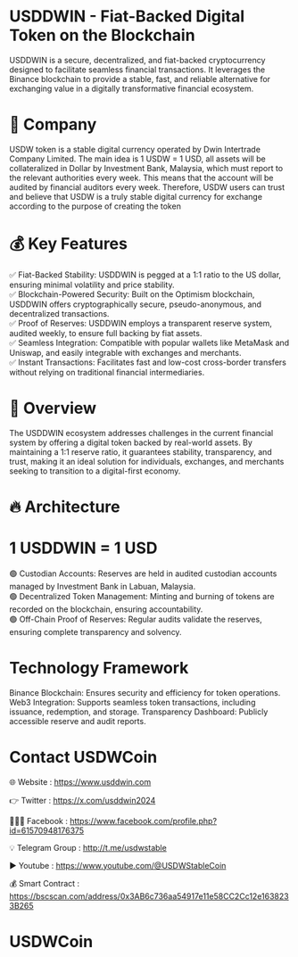 # USDDWIN - Fiat-Backed Digital Token on the Blockchain

USDDWIN is a secure, decentralized, and fiat-backed cryptocurrency designed to facilitate seamless financial transactions. It leverages the Binance blockchain to provide a stable, fast, and reliable alternative for exchanging value in a digitally transformative financial ecosystem.
# 🔐 Company

USDW token is a stable digital currency operated by Dwin Intertrade Company Limited. The main idea is 1 USDW = 1 USD, all assets will be collateralized in Dollar by Investment Bank, Malaysia, which must report to the relevant authorities every week. This means that the account will be audited by financial auditors every week. Therefore, USDW users can trust and believe that USDW is a truly stable digital currency for exchange according to the purpose of creating the token

# 💰 Key Features
✅ Fiat-Backed Stability: USDDWIN is pegged at a 1:1 ratio to the US dollar, ensuring minimal volatility and price stability.<br>
✅ Blockchain-Powered Security: Built on the Optimism blockchain, USDDWIN offers cryptographically secure, pseudo-anonymous, and decentralized transactions.<br>
✅ Proof of Reserves: USDDWIN employs a transparent reserve system, audited weekly, to ensure full backing by fiat assets.<br>
✅ Seamless Integration: Compatible with popular wallets like MetaMask and Uniswap, and easily integrable with exchanges and merchants.<br>
✅ Instant Transactions: Facilitates fast and low-cost cross-border transfers without relying on traditional financial intermediaries.<br>

# 🚀 Overview
The USDDWIN ecosystem addresses challenges in the current financial system by offering a digital token backed by real-world assets. By maintaining a 1:1 reserve ratio, it guarantees stability, transparency, and trust, making it an ideal solution for individuals, exchanges, and merchants seeking to transition to a digital-first economy.

# 🔥 Architecture
# 1 USDDWIN = 1 USD
🟢 Custodian Accounts: Reserves are held in audited custodian accounts managed by Investment Bank in Labuan, Malaysia.<br>
🟢 Decentralized Token Management: Minting and burning of tokens are recorded on the blockchain, ensuring accountability.<br>
🟢 Off-Chain Proof of Reserves: Regular audits validate the reserves, ensuring complete transparency and solvency.<br>

# Technology Framework
Binance Blockchain: Ensures security and efficiency for token operations.
Web3 Integration: Supports seamless token transactions, including issuance, redemption, and storage.
Transparency Dashboard: Publicly accessible reserve and audit reports.

# Contact USDWCoin

🌐 Website : https://www.usddwin.com

👉 Twitter : https://x.com/usddwin2024

🧑‍🤝‍🧑 Facebook : https://www.facebook.com/profile.php?id=61570948176375

💡 Telegram Group : http://t.me/usdwstable

▶️ Youtube : https://www.youtube.com/@USDWStableCoin

💰 Smart Contract : https://bscscan.com/address/0x3AB6c736aa54917e11e58CC2Cc12e1638233B265

# USDWCoin
